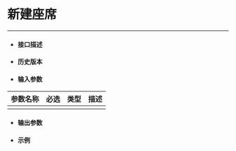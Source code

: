 # 新建座席

---

* #### 接口描述
* #### 历史版本
* #### 输入参数

| 参数名称 | 必选 | 类型 | 描述 |
| :--- | :--- | :--- | :--- |
|  |  |  |  |

* #### 输出参数
* #### 示例



